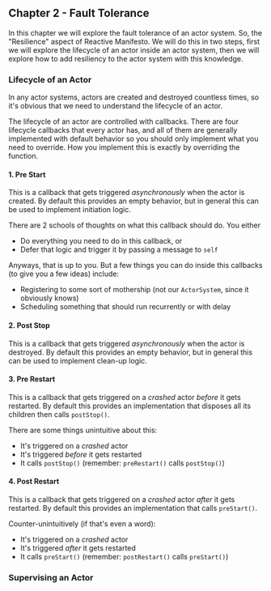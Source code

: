 ## Chapter 2 - Fault Tolerance

In this chapter we will explore the fault tolerance of an actor system. So, the "Resilience" aspect of Reactive Manifesto. We will do this in two steps, first we will explore the lifecycle of an actor inside an actor system, then we will explore how to add resiliency to the actor system with this knowledge.

### Lifecycle of an Actor

In any actor systems, actors are created and destroyed countless times, so it's obvious that we need to understand the lifecycle of an actor. 

The lifecycle of an actor are controlled with callbacks. There are four lifecycle callbacks that every actor has, and all of them are generally implemented with default behavior so you should only implement what you need to override. How you implement this is exactly by overriding the function.

#### 1. Pre Start

This is a callback that gets triggered _asynchronously_ when the actor is created. By default this provides an empty behavior, but in general this can be used to implement initiation logic.

There are 2 schools of thoughts on what this callback should do. You either
* Do everything you need to do in this callback, or
* Defer that logic and trigger it by passing a message to `self`

Anyways, that is up to you. But a few things you can do inside this callbacks (to give you a few ideas) include:
* Registering to some sort of mothership (not our `ActorSystem`, since it obviously knows)
* Scheduling something that should run recurrently or with delay

#### 2. Post Stop

This is a callback that gets triggered _asynchronously_ when the actor is destroyed. By default this provides an empty behavior, but in general this can be used to implement clean-up logic.

#### 3. Pre Restart

This is a callback that gets triggered on a _crashed_ actor _before_ it gets restarted. By default this provides an implementation that disposes all its children then calls `postStop()`.

There are some things unintuitive about this:
* It's triggered on a _crashed_ actor
* It's triggered _before_ it gets restarted
* It calls `postStop()` (remember: `preRestart()` calls `postStop()`) 

#### 4. Post Restart

This is a callback that gets triggered on a _crashed_ actor _after_ it gets restarted. By default this provides an implementation that calls `preStart()`.

Counter-unintuitively (if that's even a word):
* It's triggered on a _crashed_ actor
* It's triggered _after_ it gets restarted
* It calls `preStart()` (remember: `postRestart()` calls `preStart()`)

### Supervising an Actor
